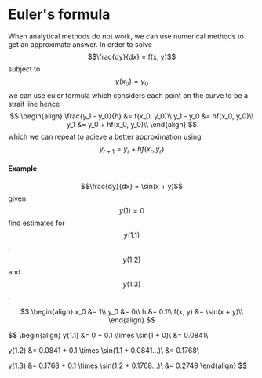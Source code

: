 # Euler's formula
When analytical methods do not work, we can use numerical methods to get an approximate answer. In order to solve $$\frac{dy}{dx} = f(x, y)$$ subject to $$y(x_0) = y_0$$ we can use euler formula which considers each point on the curve to be a strait line hence
$$
\begin{align}
\frac{y_1 - y_0}{h} &= f(x_0, y_0)\\
y_1 - y_0 &= hf(x_0, y_0)\\
y_1 &= y_0 + hf(x_0, y_0)\\ 
\end{align}
$$
which we can repeat to acieve a better approximation using
$$
y_{r + 1} = y_r + hf(x_r, y_r)
$$

#### Example
$$\frac{dy}{dx} = \sin(x + y)$$ given $$y(1) = 0$$ find estimates for $$y(1.1)$$, $$y(1.2)$$ and $$y(1.3)$$.

$$
\begin{align}
x_0 &= 1\\
y_0 &= 0\\
h &= 0.1\\
f(x, y) &= \sin(x + y)\\
\end{align}
$$

$$
\begin{align}
y(1.1) &= 0 + 0.1 \times \sin(1 + 0)\\
&= 0.0841\\

y(1.2) &= 0.0841 + 0.1 \times \sin(1.1 + 0.0841...)\\
&= 0.1768\\

y(1.3) &= 0.1768 + 0.1 \times \sin(1.2 + 0.1768...)\\
&= 0.2749
\end{align}
$$